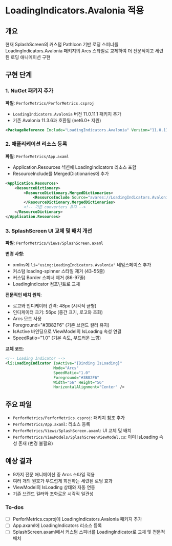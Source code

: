 <!-- 464b1e18-6158-4419-bb83-45b7deba9c53 f9300d8c-9d48-4d6a-a1c3-274517aa5e73 -->
# LoadingIndicators.Avalonia 적용

## 개요

현재 SplashScreen의 커스텀 PathIcon 기반 로딩 스피너를 LoadingIndicators.Avalonia 패키지의 Arcs 스타일로 교체하여 더 전문적이고 세련된 로딩 애니메이션 구현

## 구현 단계

### 1. NuGet 패키지 추가

**파일**: `PerforMetrics/PerforMetrics.csproj`

- `LoadingIndicators.Avalonia` 버전 11.0.11.1 패키지 추가
- 기존 Avalonia 11.3.6과 호환됨 (net6.0+ 지원)
```xml
<PackageReference Include="LoadingIndicators.Avalonia" Version="11.0.11.1" />
```


### 2. 애플리케이션 리소스 등록

**파일**: `PerforMetrics/App.axaml`

- Application.Resources 섹션에 LoadingIndicators 리소스 포함
- ResourceInclude를 MergedDictionaries에 추가
```xml
<Application.Resources>
    <ResourceDictionary>
        <ResourceDictionary.MergedDictionaries>
            <ResourceInclude Source="avares://LoadingIndicators.Avalonia/LoadingIndicators.axaml" />
        </ResourceDictionary.MergedDictionaries>
        <!-- 기존 converters 유지 -->
    </ResourceDictionary>
</Application.Resources>
```


### 3. SplashScreen UI 교체 및 배치 개선

**파일**: `PerforMetrics/Views/SplashScreen.axaml`

**변경 사항**:

- xmlns에 `li="using:LoadingIndicators.Avalonia"` 네임스페이스 추가
- 커스텀 loading-spinner 스타일 제거 (43-55줄)
- 커스텀 Border 스피너 제거 (86-97줄)
- LoadingIndicator 컴포넌트로 교체

**전문적인 배치 원칙**:

- 로고와 인디케이터 간격: 48px (시각적 균형)
- 인디케이터 크기: 56px (중간 크기, 로고와 조화)
- Arcs 모드 사용
- Foreground="#3B82F6" (기존 브랜드 컬러 유지)
- IsActive 바인딩으로 ViewModel의 IsLoading 속성 연결
- SpeedRatio="1.0" (기본 속도, 부드러운 느낌)

**교체 코드**:

```xml
<!-- Loading Indicator -->
<li:LoadingIndicator IsActive="{Binding IsLoading}"
                     Mode="Arcs"
                     SpeedRatio="1.0"
                     Foreground="#3B82F6"
                     Width="56" Height="56"
                     HorizontalAlignment="Center" />
```

## 주요 파일

- `PerforMetrics/PerforMetrics.csproj`: 패키지 참조 추가
- `PerforMetrics/App.axaml`: 리소스 등록
- `PerforMetrics/Views/SplashScreen.axaml`: UI 교체 및 배치
- `PerforMetrics/ViewModels/SplashScreenViewModel.cs`: 이미 IsLoading 속성 존재 (변경 불필요)

## 예상 결과

- 9가지 전문 애니메이션 중 Arcs 스타일 적용
- 여러 개의 원호가 부드럽게 회전하는 세련된 로딩 효과
- ViewModel의 IsLoading 상태와 자동 연동
- 기존 브랜드 컬러와 조화로운 시각적 일관성

### To-dos

- [ ] PerforMetrics.csproj에 LoadingIndicators.Avalonia 패키지 추가
- [ ] App.axaml에 LoadingIndicators 리소스 등록
- [ ] SplashScreen.axaml에서 커스텀 스피너를 LoadingIndicator로 교체 및 전문적 배치